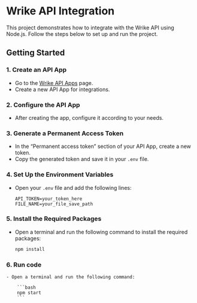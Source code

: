 # Wrike API Integration

This project demonstrates how to integrate with the Wrike API using Node.js. Follow the steps below to set up and run the project.

## Getting Started

### 1. Create an API App

- Go to the [Wrike API Apps](https://www.wrike.com/frontend/apps/index.html#api) page.
- Create a new API App for integrations.

### 2. Configure the API App

- After creating the app, configure it according to your needs.

### 3. Generate a Permanent Access Token

- In the “Permanent access token” section of your API App, create a new token.
- Copy the generated token and save it in your `.env` file.

### 4. Set Up the Environment Variables

- Open your `.env` file and add the following lines:

    ```plaintext
    API_TOKEN=your_token_here
    FILE_NAME=your_file_save_path
    ```

### 5. Install the Required Packages

- Open a terminal and run the following command to install the required packages:

    ```bash
    npm install
    ```

### 6. Run code 
    - Open a terminal and run the following command:

        ```bash
        npm start
        ```